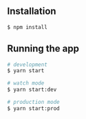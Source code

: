 ## Installation

```bash
$ npm install
```

## Running the app

```bash
# development
$ yarn start

# watch mode
$ yarn start:dev

# production mode
$ yarn start:prod
```